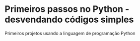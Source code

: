 # Primeiros passos no Python - desvendando códigos simples
Primeiros projetos usando a linguagem de programação Python

